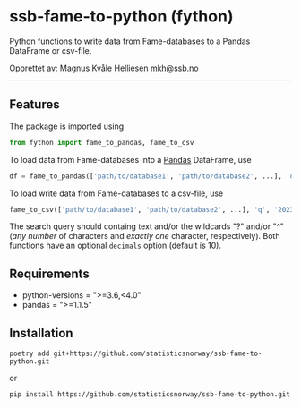 # ssb-fame-to-python (fython)

Python functions to write data from Fame-databases to a Pandas DataFrame or csv-file.

Opprettet av:
Magnus Kvåle Helliesen <mkh@ssb.no>

---

## Features

The package is imported using

```python
from fython import fame_to_pandas, fame_to_csv
```

To load data from Fame-databases into a [Pandas](https://pandas.pydata.org/) DataFrame, use

```python
df = fame_to_pandas(['path/to/database1', 'path/to/database2', ...], 'q', '2023:1', '2024:4', 'your_search_query')
```

To load write data from Fame-databases to a csv-file, use

```python
fame_to_csv(['path/to/database1', 'path/to/database2', ...], 'q', '2023:1', '2024:4', 'your_search_query', 'path/to/csv-file')
```

The search query should containg text and/or the wildcards "?" and/or "^" (*any number* of characters and *exactly one* character, respectively).
Both functions have an optional ```decimals``` option (default is 10).

## Requirements
- python-versions = ">=3.6,<4.0"
- pandas = ">=1.1.5"

## Installation
```
poetry add git+https://github.com/statisticsnorway/ssb-fame-to-python.git
```

or

```
pip install https://github.com/statisticsnorway/ssb-fame-to-python.git
```
